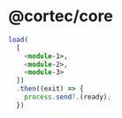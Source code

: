 # @cortec/core

```typescript
load(
  [
    <module-1>,
    <module-2>,
    <module-3>
  ])
  .then((exit) => {
    process.send?.(ready);
  })
```